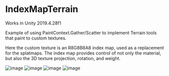 # IndexMapTerrain

Works in Unity 2019.4.28f1

Example of using PaintContext.Gather/Scatter to implement Terrain tools that paint to custom textures.

Here the custom texture is an R8G8B8A8 index map, used as a replacement for the splatmaps.
The index map provides control of not only the material, but also the 3D texture projection, rotation, and weight.

![image](https://user-images.githubusercontent.com/28871759/136473557-81007962-fd96-415b-825f-4f7fb939eab0.png)
![image](https://user-images.githubusercontent.com/28871759/136473590-a5541855-359a-4bb6-8ff1-64924424739f.png)
![image](https://user-images.githubusercontent.com/28871759/136473630-be9b3c9b-aaa9-4b6d-ad02-37c94517fe95.png)
![image](https://user-images.githubusercontent.com/28871759/136473642-d2916104-d8a6-439c-ab36-564a230f927f.png)
